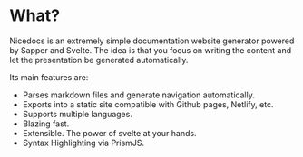 # What?

Nicedocs is an extremely simple documentation website generator powered by Sapper and Svelte.
The idea is that you focus on writing the content and let the presentation be generated automatically.

Its main features are:

- Parses markdown files and generate navigation automatically.
- Exports into a static site compatible with Github pages, Netlify, etc.
- Supports multiple languages.
- Blazing fast.
- Extensible. The power of svelte at your hands.
- Syntax Highlighting via PrismJS.
